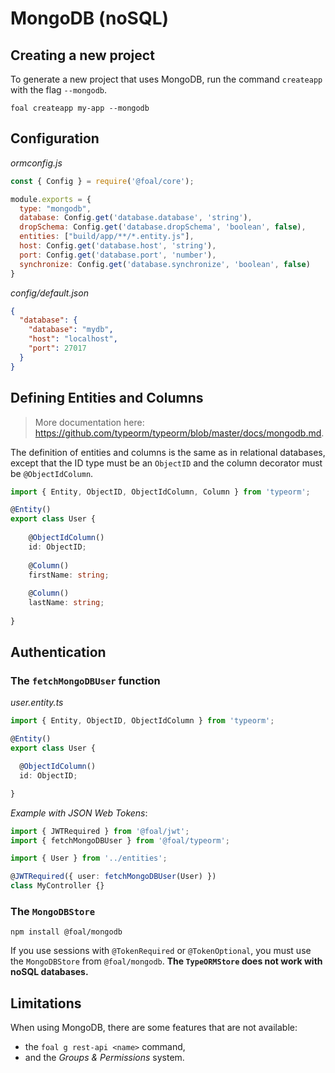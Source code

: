 # MongoDB (noSQL)

## Creating a new project

To generate a new project that uses MongoDB, run the command `createapp` with the flag `--mongodb`.

```
foal createapp my-app --mongodb
```

## Configuration

*ormconfig.js*
```js
const { Config } = require('@foal/core');

module.exports = {
  type: "mongodb",
  database: Config.get('database.database', 'string'),
  dropSchema: Config.get('database.dropSchema', 'boolean', false),
  entities: ["build/app/**/*.entity.js"],
  host: Config.get('database.host', 'string'),
  port: Config.get('database.port', 'number'),
  synchronize: Config.get('database.synchronize', 'boolean', false)
}

```

*config/default.json*
```json
{
  "database": {
    "database": "mydb",
    "host": "localhost",
    "port": 27017
  }
}
```

## Defining Entities and Columns

> More documentation here: https://github.com/typeorm/typeorm/blob/master/docs/mongodb.md.

The definition of entities and columns is the same as in relational databases, except that the ID type must be an `ObjectID` and the column decorator must be `@ObjectIdColumn`.

```typescript
import { Entity, ObjectID, ObjectIdColumn, Column } from 'typeorm';

@Entity()
export class User {
    
    @ObjectIdColumn()
    id: ObjectID;
    
    @Column()
    firstName: string;
    
    @Column()
    lastName: string;
    
}
```

## Authentication

### The `fetchMongoDBUser` function

*user.entity.ts*
```typescript
import { Entity, ObjectID, ObjectIdColumn } from 'typeorm';

@Entity()
export class User {

  @ObjectIdColumn()
  id: ObjectID;

}
```

*Example with JSON Web Tokens*:
```typescript
import { JWTRequired } from '@foal/jwt';
import { fetchMongoDBUser } from '@foal/typeorm';

import { User } from '../entities';

@JWTRequired({ user: fetchMongoDBUser(User) })
class MyController {}
```


### The `MongoDBStore`

```
npm install @foal/mongodb
```

If you use sessions with `@TokenRequired` or `@TokenOptional`, you must use the `MongoDBStore` from `@foal/mongodb`. **The `TypeORMStore` does not work with noSQL databases.**

## Limitations

When using MongoDB, there are some features that are not available:
- the `foal g rest-api <name>` command,
- and the *Groups & Permissions* system.

